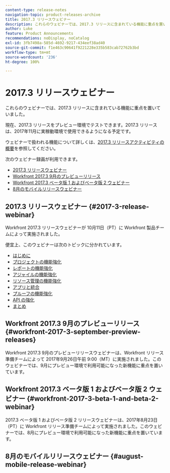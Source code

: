 ```yaml
---
content-type: release-notes
navigation-topic: product-releases-archive
title: 2017.3 リリースウェビナー
description: これらのウェビナーでは、2017.3 リリースに含まれている機能に重点を置いていました。
author: Luke
feature: Product Announcements
recommendations: noDisplay, noCatalog
exl-id: 3fb7498a-585d-4692-9217-434eef38ad40
source-git-commit: f1e463c90641f9221228e335b583cab72762b3bd
workflow-type: tm+mt
source-wordcount: '236'
ht-degree: 100%

---
```


# 2017.3 リリースウェビナー

これらのウェビナーでは、2017.3 リリースに含まれている機能に重点を置いていました。 

現在、2017.3 リリースをプレビュー環境でテストできます。2017.3 リリースは、2017年11月に実稼動環境で使用できるようになる予定です。

ウェビナーで扱われる機能について詳しくは、[2017.3 リリースアクティビティの概要](../../../../product-announcements/product-releases/quarterly-release-archive/2017.3-release-activity/2017-3-release-activity-overview.md)を参照してください。

次のウェビナー録画が利用できます。

* [2017.3 リリースウェビナー](#2017-3-release-webinar)
* [Workfront 2017.3 9月のプレビューリリース](#workfront-2017-3-september-preview-releases)
* [Workfront 2017.3 ベータ版 1 およびベータ版 2 ウェビナー](#workfront-2017-3-beta-1-and-beta-2-webinar)
* [8月のモバイルリリースウェビナー](#august-mobile-release-webinar)

## 2017.3 リリースウェビナー {#2017-3-release-webinar}

Workfront 2017.3 リリースウェビナーが 10月11日（PT）に Workfront 製品チームによって実施されました。 

便宜上、このウェビナーは次のトピックに分かれています。

* [はじめに](#introduction)
* [プロジェクトの機能強化](#project-enhancements)
* [レポートの機能強化](#reporting-enhancements)
* [アジャイルの機能強化](#agile-enhancements)
* [リソース管理の機能強化](#resource-management-enhancements)
* [アプリと統合](#apps-and-integrations)
* [プルーフの機能強化](#proofing-enhancements)
* [API の強化](#api-enhancements)
* [まとめ](#conclusion)

## Workfront 2017.3 9月のプレビューリリース {#workfront-2017-3-september-preview-releases}

Workfront 2017.3 9月のプレビューリリースウェビナーは、Workfront リリース準備チームによって 2017年9月26日午前 9:00（MT）に実施されました。このウェビナーでは、9月にプレビュー環境で利用可能になった新機能に重点を置いています。

## Workfront 2017.3 ベータ版 1 およびベータ版 2 ウェビナー {#workfront-2017-3-beta-1-and-beta-2-webinar}

2017.3 ベータ版 1 およびベータ版 2 リリースウェビナーは、2017年8月23日（PT）に Workfront リリース準備チームによって実施されました。このウェビナーでは、8月にプレビュー環境で利用可能になった新機能に重点を置いています。

## 8月のモバイルリリースウェビナー {#august-mobile-release-webinar}

